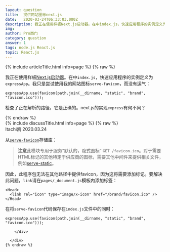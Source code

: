 ```yaml
---
layout: question
title:  提供网站图标next.js
date:   2020-03-24T06:33:03.000Z
description: 我正在使用样板Next.js启动器。在中index.js，快速应用程序的实例定义为expressApp。我只是尝试使用我的网站图标serve-favico...
img: 
author: Pro西门
category: question
answer: 1
tags: node.js React.js
topic: React.js
---
```

<div class="article-root">
  <div class="article">
    {% include articleTitle.html info=page %}
    {% raw %}
    <div class="article-content"><p><font style="vertical-align: inherit;"><font style="vertical-align: inherit;">我正在使用样板</font></font><a href="https://github.com/iaincollins/nextjs-starter" rel="nofollow noreferrer"><font style="vertical-align: inherit;"><font style="vertical-align: inherit;">Next.js启动器</font></font></a><font style="vertical-align: inherit;"><font style="vertical-align: inherit;">。</font><font style="vertical-align: inherit;">在中</font></font><code>index.js</code><font style="vertical-align: inherit;"><font style="vertical-align: inherit;">，快速应用程序的实例定义为</font></font><code>expressApp</code><font style="vertical-align: inherit;"><font style="vertical-align: inherit;">。</font><font style="vertical-align: inherit;">我只是尝试使用我的网站图标</font></font><code>serve-favicon</code><font style="vertical-align: inherit;"><font style="vertical-align: inherit;">，而没有运气：</font></font></p>

<pre><code>expressApp.use(favicon(path.join(__dirname, "static", "brand", "favicon.ico")));
</code></pre>

<p><font style="vertical-align: inherit;"><font style="vertical-align: inherit;">检查了正在解析的路径，它是正确的。</font><font style="vertical-align: inherit;">next.js的实现</font></font><code>express</code><font style="vertical-align: inherit;"><font style="vertical-align: inherit;">有何不同？</font></font></p></div>
    {% endraw %}
  </div>

  <div class="discuss-wrapper">
    {% include discussTitle.html info=page %}
    {% raw %}
    <div class="discuss-item">
        <div class="discuss-parent">
          <div class="discuss-meta">
            <span class="discuss-user">Itachi凯</span>
            <span class="discuss-time">2020.03.24</span>
          </div>
          <div class="discuss-comment"><p><font style="vertical-align: inherit;"><font style="vertical-align: inherit;">从</font></font><a href="https://github.com/expressjs/serve-favicon" rel="noreferrer"><code>serve-favicon</code></a><font style="vertical-align: inherit;"><font style="vertical-align: inherit;">存储库：</font></font></p>

<blockquote>
  <p><strong><font style="vertical-align: inherit;"><font style="vertical-align: inherit;">注意</font></font></strong><font style="vertical-align: inherit;"><font style="vertical-align: inherit;">此模块专用于服务“默认的，隐式图标” </font></font><code>GET /favicon.ico</code><font style="vertical-align: inherit;"><font style="vertical-align: inherit;">。</font><font style="vertical-align: inherit;">对于需要HTML标记的其他特定于供应商的图标，需要其他中间件来提供相关文件，例如</font></font><a href="https://npmjs.org/package/serve-static" rel="noreferrer"><font style="vertical-align: inherit;"><font style="vertical-align: inherit;">serve-static</font></font></a><font style="vertical-align: inherit;"><font style="vertical-align: inherit;">。</font></font></p>
</blockquote>

<p><font style="vertical-align: inherit;"><font style="vertical-align: inherit;">因此，此程序包无法在其他路径中提供favicon，因为这将需要添加标记。</font><font style="vertical-align: inherit;">要解决此问题，</font></font><code>link</code><font style="vertical-align: inherit;"><font style="vertical-align: inherit;">请在</font></font><code>pages/_document.js</code><font style="vertical-align: inherit;"><font style="vertical-align: inherit;">模板</font><font style="vertical-align: inherit;">内</font><font style="vertical-align: inherit;">添加</font><font style="vertical-align: inherit;">标签</font><font style="vertical-align: inherit;">：</font></font></p>

<pre class="lang-babel prettyprint-override"><code>&lt;Head&gt;<font></font>
  &lt;link rel="icon" type="image/x-icon" href="/brand/favicon.ico" /&gt;<font></font>
&lt;/Head&gt;<font></font>
</code></pre>

<p><font style="vertical-align: inherit;"><font style="vertical-align: inherit;">在将</font></font><code>serve-favicon</code><font style="vertical-align: inherit;"><font style="vertical-align: inherit;">代码</font><font style="vertical-align: inherit;">保存</font><font style="vertical-align: inherit;">在</font></font><code>index.js</code><font style="vertical-align: inherit;"><font style="vertical-align: inherit;">文件中的同时：</font></font></p>

<pre class="lang-babel prettyprint-override"><code>expressApp.use(favicon(path.join(__dirname, "static", "brand", "favicon.ico")));
</code></pre></div>
        </div>
        
      </div>
    {% endraw %}
  </div>
<div>
